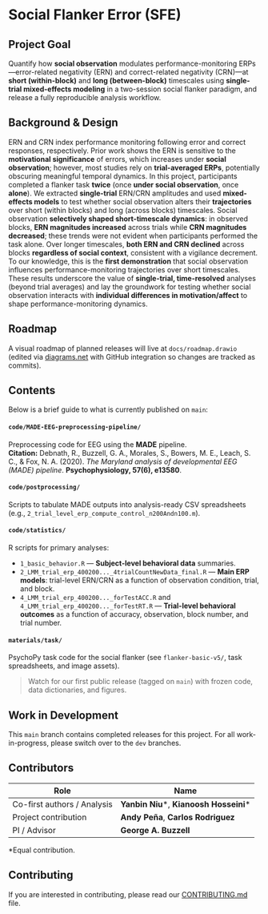 # Social Flanker Error (SFE)

## Project Goal
Quantify how **social observation** modulates performance-monitoring ERPs—error-related negativity (ERN) and correct-related negativity (CRN)—at **short (within-block)** and **long (between-block)** timescales using **single-trial mixed-effects modeling** in a two-session social flanker paradigm, and release a fully reproducible analysis workflow.

## Background & Design
ERN and CRN index performance monitoring following error and correct responses, respectively. Prior work shows the ERN is sensitive to the **motivational significance** of errors, which increases under **social observation**; however, most studies rely on **trial-averaged ERPs**, potentially obscuring meaningful temporal dynamics. In this project, participants completed a flanker task **twice** (once **under social observation**, once **alone**). We extracted **single-trial** ERN/CRN amplitudes and used **mixed-effects models** to test whether social observation alters their **trajectories** over short (within blocks) and long (across blocks) timescales. Social observation **selectively shaped short-timescale dynamics**: in observed blocks, **ERN magnitudes increased** across trials while **CRN magnitudes decreased**; these trends were not evident when participants performed the task alone. Over longer timescales, **both ERN and CRN declined** across blocks **regardless of social context**, consistent with a vigilance decrement. To our knowledge, this is the **first demonstration** that social observation influences performance-monitoring trajectories over short timescales. These results underscore the value of **single-trial, time-resolved** analyses (beyond trial averages) and lay the groundwork for testing whether social observation interacts with **individual differences in motivation/affect** to shape performance-monitoring dynamics.

## Roadmap
A visual roadmap of planned releases will live at `docs/roadmap.drawio` (edited via [diagrams.net](https://app.diagrams.net/) with GitHub integration so changes are tracked as commits).

## Contents
Below is a brief guide to what is currently published on `main`:

#### `code/MADE-EEG-preprocessing-pipeline/`
Preprocessing code for EEG using the **MADE** pipeline.  
**Citation:** Debnath, R., Buzzell, G. A., Morales, S., Bowers, M. E., Leach, S. C., & Fox, N. A. (2020). *The Maryland analysis of developmental EEG (MADE) pipeline*. **Psychophysiology, 57(6), e13580**.

#### `code/postprocessing/`
Scripts to tabulate MADE outputs into analysis-ready CSV spreadsheets (e.g., `2_trial_level_erp_compute_control_n200Andn100.m`).

#### `code/statistics/`
R scripts for primary analyses:
- `1_basic_behavior.R` — **Subject-level behavioral data** summaries.
- `2_LMM_trial_erp_400200..._4trialCountNewData_final.R` — **Main ERP models**: trial-level ERN/CRN as a function of observation condition, trial, and block.
- `4_LMM_trial_erp_400200..._forTestACC.R` and `4_LMM_trial_erp_400200..._forTestRT.R` — **Trial-level behavioral outcomes** as a function of accuracy, observation, block number, and trial number.

#### `materials/task/`
PsychoPy task code for the social flanker (see `flanker-basic-v5/`, task spreadsheets, and image assets).

> Watch for our first public release (tagged on `main`) with frozen code, data dictionaries, and figures.

## Work in Development
This `main` branch contains completed releases for this project. For all work-in-progress, please switch over to the `dev` branches.

## Contributors
| Role | Name |
| --- | --- |
| Co-first authors / Analysis | **Yanbin Niu**\*, **Kianoosh Hosseini**\* |
| Project contribution | **Andy Peña**, **Carlos Rodriguez** |
| PI / Advisor | **George A. Buzzell** |

\*Equal contribution.

## Contributing
If you are interested in contributing, please read our [CONTRIBUTING.md](CONTRIBUTING.md) file.


